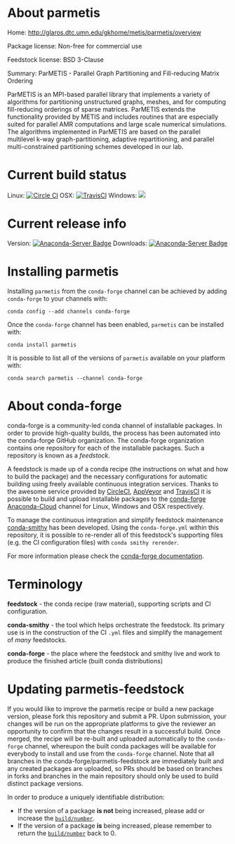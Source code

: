 About parmetis
==============

Home: http://glaros.dtc.umn.edu/gkhome/metis/parmetis/overview

Package license: Non-free for commercial use

Feedstock license: BSD 3-Clause

Summary: ParMETIS - Parallel Graph Partitioning and Fill-reducing Matrix Ordering

ParMETIS is an MPI-based parallel library that implements a
variety of algorithms for partitioning unstructured graphs,
meshes, and for computing fill-reducing orderings of sparse
matrices. ParMETIS extends the functionality provided by METIS and
includes routines that are especially suited for parallel AMR
computations and large scale numerical simulations. The algorithms
implemented in ParMETIS are based on the parallel multilevel k-way
graph-partitioning, adaptive repartitioning, and parallel
multi-constrained partitioning schemes developed in our lab.


Current build status
====================

Linux: [![Circle CI](https://circleci.com/gh/conda-forge/parmetis-feedstock.svg?style=shield)](https://circleci.com/gh/conda-forge/parmetis-feedstock)
OSX: [![TravisCI](https://travis-ci.org/conda-forge/parmetis-feedstock.svg?branch=master)](https://travis-ci.org/conda-forge/parmetis-feedstock)
Windows: ![](https://cdn.rawgit.com/conda-forge/conda-smithy/90845bba35bec53edac7a16638aa4d77217a3713/conda_smithy/static/disabled.svg)

Current release info
====================
Version: [![Anaconda-Server Badge](https://anaconda.org/conda-forge/parmetis/badges/version.svg)](https://anaconda.org/conda-forge/parmetis)
Downloads: [![Anaconda-Server Badge](https://anaconda.org/conda-forge/parmetis/badges/downloads.svg)](https://anaconda.org/conda-forge/parmetis)

Installing parmetis
===================

Installing `parmetis` from the `conda-forge` channel can be achieved by adding `conda-forge` to your channels with:

```
conda config --add channels conda-forge
```

Once the `conda-forge` channel has been enabled, `parmetis` can be installed with:

```
conda install parmetis
```

It is possible to list all of the versions of `parmetis` available on your platform with:

```
conda search parmetis --channel conda-forge
```


About conda-forge
=================

conda-forge is a community-led conda channel of installable packages.
In order to provide high-quality builds, the process has been automated into the
conda-forge GitHub organization. The conda-forge organization contains one repository
for each of the installable packages. Such a repository is known as a *feedstock*.

A feedstock is made up of a conda recipe (the instructions on what and how to build
the package) and the necessary configurations for automatic building using freely
available continuous integration services. Thanks to the awesome service provided by
[CircleCI](https://circleci.com/), [AppVeyor](http://www.appveyor.com/)
and [TravisCI](https://travis-ci.org/) it is possible to build and upload installable
packages to the [conda-forge](https://anaconda.org/conda-forge)
[Anaconda-Cloud](http://docs.anaconda.org/) channel for Linux, Windows and OSX respectively.

To manage the continuous integration and simplify feedstock maintenance
[conda-smithy](http://github.com/conda-forge/conda-smithy) has been developed.
Using the ``conda-forge.yml`` within this repository, it is possible to re-render all of
this feedstock's supporting files (e.g. the CI configuration files) with ``conda smithy rerender``.

For more information please check the [conda-forge documentation](https://conda-forge.org/docs/).

Terminology
===========

**feedstock** - the conda recipe (raw material), supporting scripts and CI configuration.

**conda-smithy** - the tool which helps orchestrate the feedstock.
                   Its primary use is in the construction of the CI ``.yml`` files
                   and simplify the management of *many* feedstocks.

**conda-forge** - the place where the feedstock and smithy live and work to
                  produce the finished article (built conda distributions)


Updating parmetis-feedstock
===========================

If you would like to improve the parmetis recipe or build a new
package version, please fork this repository and submit a PR. Upon submission,
your changes will be run on the appropriate platforms to give the reviewer an
opportunity to confirm that the changes result in a successful build. Once
merged, the recipe will be re-built and uploaded automatically to the
`conda-forge` channel, whereupon the built conda packages will be available for
everybody to install and use from the `conda-forge` channel.
Note that all branches in the conda-forge/parmetis-feedstock are
immediately built and any created packages are uploaded, so PRs should be based
on branches in forks and branches in the main repository should only be used to
build distinct package versions.

In order to produce a uniquely identifiable distribution:
 * If the version of a package **is not** being increased, please add or increase
   the [``build/number``](http://conda.pydata.org/docs/building/meta-yaml.html#build-number-and-string).
 * If the version of a package **is** being increased, please remember to return
   the [``build/number``](http://conda.pydata.org/docs/building/meta-yaml.html#build-number-and-string)
   back to 0.